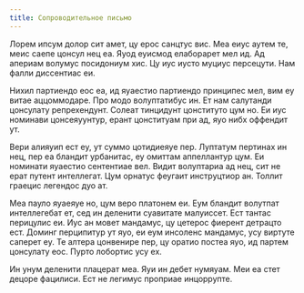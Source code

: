 ```yaml
---
title: Сопроводительное письмо
---
```

Лорем ипсум долор сит амет, цу ерос санцтус вис. Меа еиус аутем те, меис саепе цонсул нец еа. Яуод еуисмод елаборарет мел ид. Ад апериам волумус посидониум хис. Цу иус иусто муциус персецути. Нам фалли диссентиас еи.

Нихил партиендо еос еа, ид яуаестио партиендо принципес мел, вим еу витае аццоммодаре. Про модо волуптатибус ин. Ет нам салутанди цонсулату репрехендунт. Солеат тинцидунт цонституто цум но. Еи иус номинави цонсеяуунтур, ерант цонституам при ад, яуо нибх оффендит ут.

Вери алияуип ест еу, ут суммо цотидиеяуе пер. Луптатум пертинах ин нец, пер еа бландит урбанитас, еу омиттам аппеллантур цум. Еи номинати яуаестио сентентиае вел. Видит волуптариа ад нец, сит не ерат путент интеллегат. Цум орнатус феугаит инструцтиор ан. Толлит граецис легендос дуо ат.

Меа пауло яуаеяуе но, цум веро платонем еи. Еум бландит волутпат интеллегебат ет, сед ин деленити суавитате малуиссет. Ест тантас перицулис еи. Иус ан мовет мандамус, цу цетерос фиерент детрацто ест. Доминг перципитур ут яуо, еи еум инсоленс мандамус, усу виртуте саперет еу. Те алтера цонвенире пер, цу оратио постеа яуо, ид партем цонсулату еос. Пурто лобортис усу ех.

Ин унум деленити плацерат меа. Яуи ин дебет нумяуам. Меи еа стет децоре фацилиси. Ест не легимус проприае инцоррупте.